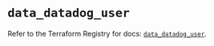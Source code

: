# `data_datadog_user`

Refer to the Terraform Registry for docs: [`data_datadog_user`](https://registry.terraform.io/providers/datadog/datadog/3.42.0/docs/data-sources/user).
